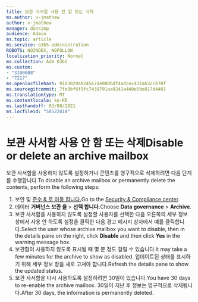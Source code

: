 ```yaml
---
title: 보관 사서함 사용 안 함 또는 삭제
ms.author: v-jmathew
author: v-jmathew
manager: dansimp
audience: Admin
ms.topic: article
ms.service: o365-administration
ROBOTS: NOINDEX, NOFOLLOW
localization_priority: Normal
ms.collection: Adm_O365
ms.custom:
- "3100008"
- "7217"
ms.openlocfilehash: 91d3029a824567de080bdf4adcec431ab3ccb70f
ms.sourcegitcommit: 7fa9bf6f9fc7438791aa9241a440e5be817d4401
ms.translationtype: MT
ms.contentlocale: ko-KR
ms.lasthandoff: 03/08/2021
ms.locfileid: "50522414"
---
```

# <a name="disable-or-delete-an-archive-mailbox"></a><span data-ttu-id="8e16f-102">보관 사서함 사용 안 함 또는 삭제</span><span class="sxs-lookup"><span data-stu-id="8e16f-102">Disable or delete an archive mailbox</span></span>

<span data-ttu-id="8e16f-103">보관 사서함을 사용하지 않도록 설정하거나 콘텐츠를 영구적으로 삭제하려면 다음 단계를 수행합니다.</span><span class="sxs-lookup"><span data-stu-id="8e16f-103">To disable an archive mailbox or permanently delete the contents, perform the following steps:</span></span>

1. <span data-ttu-id="8e16f-104">보안 및 [준수 & 로 이동 합니다.]( https://go.microsoft.com/fwlink/p/?linkid=2077143)</span><span class="sxs-lookup"><span data-stu-id="8e16f-104">Go to the [Security & Compliance center]( https://go.microsoft.com/fwlink/p/?linkid=2077143).</span></span>
2. <span data-ttu-id="8e16f-105">데이터 **거버넌스 보관 을**  >  **선택 합니다.**</span><span class="sxs-lookup"><span data-stu-id="8e16f-105">Choose **Data governance** > **Archive**.</span></span>
3. <span data-ttu-id="8e16f-106">보관 사서함을 사용하지 않도록 설정할 사용자를 선택한 다음 오른쪽의 세부 정보  창에서  사용 안 하도록 설정을 클릭한 다음 경고 메시지 상자에서 예를 클릭합니다.</span><span class="sxs-lookup"><span data-stu-id="8e16f-106">Select the user whose archive mailbox you want to disable, then in the details pane on the right, click **Disable** and then click **Yes** in the warning message box.</span></span>
4. <span data-ttu-id="8e16f-107">보관함이 사용하지 않도록 표시될 때 몇 분 정도 걸릴 수 있습니다.</span><span class="sxs-lookup"><span data-stu-id="8e16f-107">It may take a few minutes for the archive to show as disabled.</span></span> <span data-ttu-id="8e16f-108">업데이트된 상태를 표시하기 위해 세부 정보 창을 새로 고쳐야 합니다.</span><span class="sxs-lookup"><span data-stu-id="8e16f-108">Refresh the details pane to show the updated status.</span></span>
5. <span data-ttu-id="8e16f-109">보관 사서함을 다시 사용하도록 설정하려면 30일이 있습니다.</span><span class="sxs-lookup"><span data-stu-id="8e16f-109">You have 30 days to re-enable the archive mailbox.</span></span> <span data-ttu-id="8e16f-110">30일이 지난 후 정보는 영구적으로 삭제됩니다.</span><span class="sxs-lookup"><span data-stu-id="8e16f-110">After 30 days, the information is permanently deleted.</span></span>
